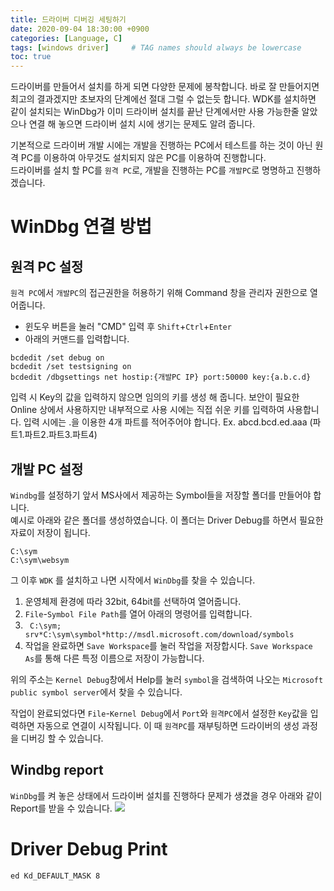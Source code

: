 ```yaml
---
title: 드라이버 디버깅 세팅하기
date: 2020-09-04 18:30:00 +0900
categories: [Language, C]
tags: [windows driver]     # TAG names should always be lowercase
toc: true
---
```


드라이버를 만들어서 설치를 하게 되면 다양한 문제에 봉착합니다.
바로 잘 만들어지면 최고의 결과겠지만 초보자의 단계에선 절대 그럴 수 없는듯 합니다.
WDK를 설치하면 같이 설치되는 WinDbg가 이미 드라이버 설치를 끝난 단계에서만 사용 가능한줄 알았으나 연결 해 놓으면 드라이버 설치 시에 생기는 문제도 알려 줍니다.

기본적으로 드라이버 개발 시에는 개발을 진행하는 PC에서 테스트를 하는 것이 아닌 원격 PC를 이용하여 아무것도 설치되지 않은 PC를 이용하여 진행합니다.  
드라이버를 설치 할 PC를 ```원격 PC```로, 개발을 진행하는 PC를 ```개발PC```로 명명하고 진행하겠습니다.

# WinDbg 연결 방법
## 원격 PC 설정
```원격 PC```에서 ```개발PC```의 접근권한을 허용하기 위해 Command 창을 관리자 권한으로 열어줍니다.
* 윈도우 버튼을 눌러 "CMD" 입력 후 ```Shift```+```Ctrl```+```Enter``` 
* 아래의 커맨드를 입력합니다.
```shell script
bcdedit /set debug on
bcdedit /set testsigning on
bcdedit /dbgsettings net hostip:{개발PC IP} port:50000 key:{a.b.c.d}
```
입력 시 Key의 값을 입력하지 않으면 임의의 키를 생성 해 줍니다.
보안이 필요한 Online 상에서 사용하지만 내부적으로 사용 시에는 직접 쉬운 키를 입력하여 사용합니다.
입력 시에는 .을 이용한 4개 파트를 적어주어야 합니다. Ex. abcd.bcd.ed.aaa (파트1.파트2.파트3.파트4) 

## 개발 PC 설정
```Windbg```를 설정하기 앞서 MS사에서 제공하는 Symbol들을 저장할 폴더를 만들어야 합니다.  
예시로 아래와 같은 폴더를 생성하였습니다. 이 폴더는 Driver Debug를 하면서 필요한 자료이 저장이 됩니다. 
```
C:\sym
C:\sym\websym
```

그 이후 ```WDK``` 를 설치하고 나면 시작에서 ```WinDbg```를 찾을 수 있습니다.

1. 운영체제 환경에 따라 32bit, 64bit를 선택하여 열어줍니다. 
2. ```File```-```Symbol File Path```를 열어 아래의 명령어를 입력합니다.
3.  ``` C:\sym; srv*C:\sym\symbol*http://msdl.microsoft.com/download/symbols```
4. 작업을 완료하면 ```Save Workspace```를 눌러 작업을 저장합시다. ```Save Workspace As```를 통해 다른 특정 이름으로 저장이 가능합니다.
  
위의 주소는 ```Kernel Debug```창에서 Help를 눌러 ```symbol```을 검색하여 나오는 ```Microsoft public symbol server```에서 찾을 수 있습니다.

작업이 완료되었다면 ```File```-```Kernel Debug```에서 ```Port```와 ```원격PC```에서 설정한 ```Key```값을 입력하면 자동으로 연결이 시작됩니다. 
이 때 ```원격PC```를 재부팅하면 드라이버의 생성 과정을 디버깅 할 수 있습니다.

## Windbg report
```WinDbg```를 켜 놓은 상태에서 드라이버 설치를 진행하다 문제가 생겼을 경우 아래와 같이 Report를 받을 수 있습니다.
![](/asset/img/20-09-04_DriverDebugging.png) 

# Driver Debug Print
```shell script
ed Kd_DEFAULT_MASK 8
```